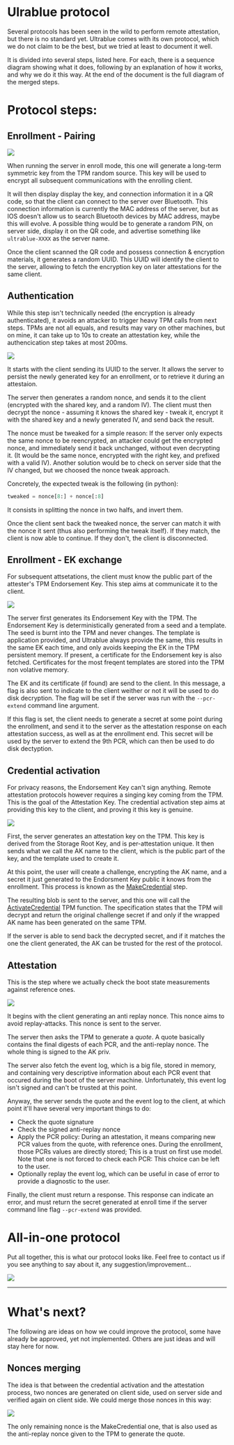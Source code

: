 # Ulrablue protocol

Several protocols has been seen in the wild to perform remote attestation, but there is no standard yet. Ultrablue comes with its own protocol, which we do not claim to be the best, but we tried at least to document it well.

It is divided into several steps, listed here. For each, there is a sequence diagram showing what it does, following by an explanation of how it works, and why we do it this way. At the end of the document is the full diagram of the merged steps.

# Protocol steps:

## Enrollment - Pairing

![](../ressources/pairing.svg)

When running the server in enroll mode, this one will generate a long-term symmetric key from the TPM random source. This key will be used to encrypt all subsequent communications with the enrolling client.

It will then display display the key, and connection information it in a QR code, so that the client can connect to the server over Bluetooth. This connection information is currently the MAC address of the server, but as IOS doesn't allow us to search Bluetooth devices by MAC address, maybe this will evolve. A possible thing would be to generate a random PIN, on server side, display it on the QR code, and advertise something like `ultrablue-XXXX` as the server name.

Once the client scanned the QR code and possess connection & encryption materials, it generates a random UUID. This UUID will identify the client to the server, allowing to fetch the encryption key on later attestations for the same client.

## Authentication

While this step isn't technically needed (the encryption is already authenticated), it avoids an attacker to trigger heavy TPM calls from next steps. TPMs are not all equals, and results may vary on other machines, but on mine, it can take up to 10s to create an attestation key, while the authencication step takes at most 200ms.

![](../ressources/authentication.svg)

It starts with the client sending its UUID to the server. It allows the server to persist the newly generated key for an enrollment, or to retrieve it during an attestaion.

The server then generates a random nonce, and sends it to the client (encrypted with the shared key, and a random IV). The client must then decrypt the nonce - assuming it knows the shared key - tweak it, encrypt it with the shared key and a newly generated IV, and send back the result.

The nonce must be tweaked for a simple reason: If the server only expects the same nonce to be reencrypted, an attacker could get the encrypted nonce, and immediately send it back unchanged, without even decrypting it. (It would be the same nonce, encrypted with the right key, and prefixed with a valid IV).
Another solution would be to check on server side that the IV changed, but we choosed the nonce tweak approach.

Concretely, the expected tweak is the following (in python):
```python
tweaked = nonce[8:] + nonce[:8]
```
It consists in splitting the nonce in two halfs, and invert them.

Once the client sent back the tweaked nonce, the server can match it with the nonce it sent (thus also performing the tweak itself). If they match, the client is now able to continue. If they don't, the client is disconnected.

## Enrollment - EK exchange

For subsequent attsetations, the client must know the public part of the attester's TPM Endorsement Key.
This step aims at communicate it to the client.

![](../ressources/ek-exchange.svg)

The server first generates its Endorsement Key with the TPM. The Endorsement Key is deterministically generated from a seed and a template. The seed is burnt into the TPM and never changes. The template is application provided, and Ultrablue always provide the same, this results in the same EK each time, and only avoids keeping the EK in the TPM persistent memory.
If present, a certificate for the Endorsement key is also fetched. Certificates for the most freqent templates are stored into the TPM non volative memory.

The EK and its certificate (if found) are send to the client. In this message, a flag is also sent to indicate to the client weither or not it will be used to do disk decryption. The flag will be set if the server was run with the `--pcr-extend` command line argument.

If this flag is set, the client needs to generate a secret at some point during the enrollment, and send it to the server as the attestation response on each attestation success, as well as at the enrollment end.
This secret will be used by the server to extend the 9th PCR, which can then be used to do disk dectyption.

## Credential activation

For privacy reasons, the Endorsement Key can't sign anything. Remote attestation protocols however requires a singing key coming from the TPM. This is the goal of the Attestation Key.
The credential activation step aims at providing this key to the client, and proving it this key is genuine.

![](../ressources/credential-activation.svg)

First, the server generates an attestation key on the TPM. This key is derived from the Storage Root Key, and is per-attestation unique. It then sends what we call the AK name to the client, which is the public part of the key, and the template used to create it.

At this point, the user will create a challenge, encrypting the AK name, and a secret it just generated to the Endorsment Key public it knows from the enrollment. This process is known as the [MakeCredential](https://tpm2-tools.readthedocs.io/en/latest/man/tpm2_makecredential.1/) step.

The resulting blob is sent to the server, and this one will call the [ActivateCredential](https://tpm2-tools.readthedocs.io/en/latest/man/tpm2_activatecredential.1/) TPM function. The specification states that the TPM will decrypt and return the original challenge secret if and only if the wrapped AK name has been generated on the same TPM.

If the server is able to send back the decrypted secret, and if it matches the one the client generated, the AK can be trusted for the rest of the protocol.

## Attestation

This is the step where we actually check the boot state measurements against reference ones.

![](../ressources/attestation.svg)

It begins with the client generating an anti replay nonce. This nonce aims to avoid replay-attacks. This nonce is sent to the server.

The server then asks the TPM to generate a *quote*. A quote basically contains the final digests of each PCR, and the anti-replay nonce. The whole thing is signed to the AK priv.

The server also fetch the event log, which is a big file, stored in memory, and containing very descriptive information about each PCR event that occured during the boot of the server machine. Unfortunately, this event log isn't signed and can't be trusted at this point.

Anyway, the server sends the quote and the event log to the client, at which point it'll have several very important things to do:
- Check the quote signature
- Check the signed anti-replay nonce
- Apply the PCR policy: During an attestation, it means comparing new PCR values from the quote, with reference ones. During the enrollment, those PCRs values are directly stored; This is a trust on first use model. Note that one is not forced to check each PCR: This choice can be left to the user.
- Optionally replay the event log, which can be useful in case of error to provide a diagnostic to the user.

Finally, the client must return a response. This response can indicate an error, and must return the secret generated at enroll time if the server command line flag `--pcr-extend` was provided.

# All-in-one protocol

Put all together, this is what our protocol looks like. Feel free to contact us if you see anything to say about it, any suggestion/improvement...

![](../ressources/ultrablue_detailed_protocol.svg)

---

# What's next?

The following are ideas on how we could improve the protocol, some have already be approved, yet not implemented. Others are just ideas and will stay here for now.

## Nonces merging

The idea is that between the credential activation and the attestation process, two nonces are generated on client side, used on server side and verified again on client side.
We could merge those nonces in this way:

![](../ressources/merged-nonces.svg)

The only remaining nonce is the MakeCredential one, that is also used as the anti-replay nonce given to the TPM to generate the quote.
